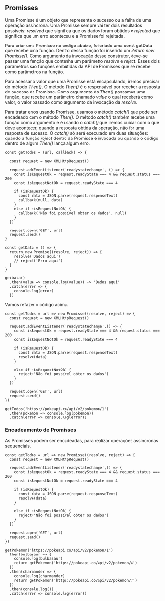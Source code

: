 ## Promisses

Uma Promisse é um objeto que representa o sucesso ou a falha de uma operação assíncrona. Uma Promisse sempre vai ter dois resultados possíveis: _resolved_ que significa que os dados foram obtidos e _rejected_ que significa que um erro aconteceu e a Promisse foi rejeitada.

Para criar uma Promisse no código abaixo, foi criado uma const getData que recebe uma função. Dentro dessa função foi inserido um _Return new Promisse()_. Como argumento da invocação desse construtor, deve-se passar uma função que contenha um parâmetro _resolve_ e _reject_. Esses dois parâmetros são funções embutidas da API de Promisses que se recebe como parâmetros na função.

Para acessar o valor que uma Promisse está encapsulando, iremos precisar do método _Then()_. O método _Then()_ é o responsável por receber a resposta de sucesso da Promisse. Como argumento do _Then()_ passamos uma função, que recebe um parâmetro chamado _value_ o qual receberá como valor, o valor passado como argumento da invocação da _resolve_.

Para tratar erros usando Promisse, usamos o método _catch()_ que pode ser encadeado com o método _Then()_. O método _catch()_ também recebe uma função como argumento e é usando o _catch()_ que iremos cuidar com o que deve acontecer, quando a resposta obtida da operação, não for uma resposta de sucesso. O _catch()_ só será executado em duas situações: quando a função _reject_ dentro da Promisse é invocada ou quando o código dentro de algum _Then()_ lança algum erro.

```
const getTodos = (url, callback) => {

  const request = new XMLHttpRequest()

  request.addEventListener('readystatechange', () => {
    const isRequestOk = request.readyState === 4 && request.status === 200
    const isRequestNotOk = request.readyState === 4

    if (isRequestOk) {
      const data = JSON.parse(request.responseText)
      callback(null, data)
    }
    else if (isRequestNotOk) {
      callback('Não foi possível obter os dados', null)
    }
  })

  request.open('GET', url)
  request.send()
}

const getData = () => {
  return new Promise((resolve, reject)) => {
    resolve('Dados aqui')
    // reject('Erro aqui')
  }
}

getData()
  .then(value => console.log(value)) -> 'Dados aqui'
  .catch(error => {
    console.log(error)
  })
```

Vamos refazer o código acima.

```
const getTodos = url => new Promisse((resolve, reject) => {
  const request = new XMLHttpRequest()

  request.addEventListener('readystatechange',() => {
    const isRequestOk = request.readyState === 4 && request.status === 200
    const isRequestNotOk = request.readyState === 4

    if (isRequestOk) {
      const data = JSON.parse(request.responseText)
      resolve(data)
    }

    else if (isRequestNotOk) {
      reject('Não foi possível obter os dados')
    }
  })

  request.open('GET', url)
  request.send()
})

getTodos('https://pokeapi.co/api/v2/pokemon/1')
  .then(pokemon => console.log(pokemon))
  .catch(error => console.log(error))
```

### Encadeamento de Promisses

As Promisses podem ser encadeadas, para realizar operações assíncronas sequenciais.

```
const getTodos = url => new Promisse((resolve, reject) => {
  const request = new XMLHttpRequest()

  request.addEventListener('readystatechange',() => {
    const isRequestOk = request.readyState === 4 && request.status === 200
    const isRequestNotOk = request.readyState === 4

    if (isRequestOk) {
      const data = JSON.parse(request.responseText)
      resolve(data)
    }

    else if (isRequestNotOk) {
      reject('Não foi possível obter os dados')
    }
  })

  request.open('GET', url)
  request.send()
})

getPokemon('https://pokeapi.co/api/v2/pokemon/1')
  then(bulbasaur => {
    console.log(bulbasaur)
    return getPokemon('https://pokeapi.co/api/v2/pokemon/4')
  })
  .then(charmander => {
    console.log(charmander)
    return getPokemon('https://pokeapi.co/api/v2/pokemon/7')
  })
  .then(console.log())
  .catch(error => console.log(error))
```